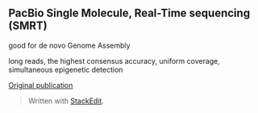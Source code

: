 ## PacBio Single Molecule, Real-Time sequencing (SMRT)
good for de novo Genome Assembly

long reads, the highest consensus accuracy, uniform coverage, simultaneous epigenetic detection

[Original publication](https://science.sciencemag.org/content/323/5910/133/tab-pdf)

> Written with [StackEdit](https://stackedit.io/).
<!--stackedit_data:
eyJoaXN0b3J5IjpbLTE1ODc4ODE0NTYsLTIxMTk3NjA5NzhdfQ
==
-->